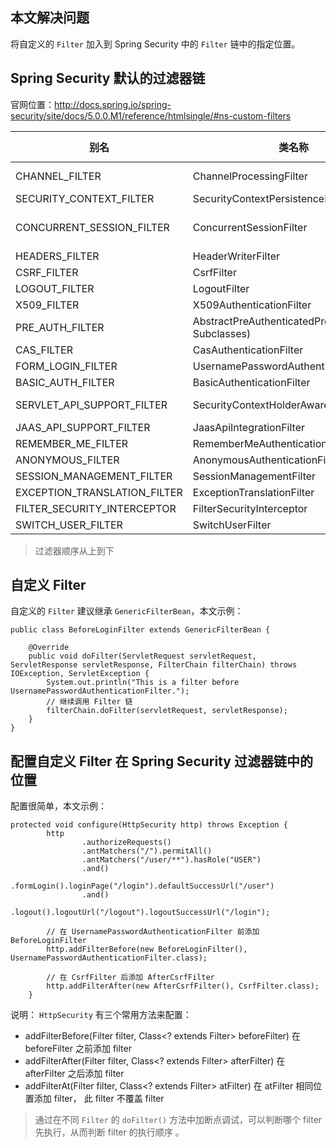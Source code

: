 本文解决问题
----
将自定义的 `Filter` 加入到 Spring Security 中的 `Filter` 链中的指定位置。


Spring Security 默认的过滤器链
----
官网位置：http://docs.spring.io/spring-security/site/docs/5.0.0.M1/reference/htmlsingle/#ns-custom-filters

别名|类名称|Namespace Element or Attribute
--|--|--|
CHANNEL_FILTER|ChannelProcessingFilter|http/intercept-url@requires-channel
SECURITY_CONTEXT_FILTER|SecurityContextPersistenceFilter|http
CONCURRENT_SESSION_FILTER|ConcurrentSessionFilter|session-management/concurrency-control
HEADERS_FILTER|HeaderWriterFilter|http/headers
CSRF_FILTER|CsrfFilter|http/csrf
LOGOUT_FILTER|LogoutFilter|http/logout
X509_FILTER|X509AuthenticationFilter|http/x509
PRE_AUTH_FILTER|AbstractPreAuthenticatedProcessingFilter( Subclasses)|N/A
CAS_FILTER|CasAuthenticationFilter|N/A
FORM_LOGIN_FILTER|UsernamePasswordAuthenticationFilter|http/form-login
BASIC_AUTH_FILTER|BasicAuthenticationFilter|http/http-basic
SERVLET_API_SUPPORT_FILTER|SecurityContextHolderAwareRequestFilter|http/@servlet-api-provision
JAAS_API_SUPPORT_FILTER|JaasApiIntegrationFilter|http/@jaas-api-provision
REMEMBER_ME_FILTER|RememberMeAuthenticationFilter|http/remember-me
ANONYMOUS_FILTER|AnonymousAuthenticationFilter|http/anonymous
SESSION_MANAGEMENT_FILTER|SessionManagementFilter|session-management
EXCEPTION_TRANSLATION_FILTER|ExceptionTranslationFilter|http
FILTER_SECURITY_INTERCEPTOR|FilterSecurityInterceptor|http
SWITCH_USER_FILTER|SwitchUserFilter|N/A

> 过滤器顺序从上到下

自定义 Filter
-------
自定义的 `Filter` 建议继承 `GenericFilterBean`，本文示例：
```
public class BeforeLoginFilter extends GenericFilterBean {

    @Override
    public void doFilter(ServletRequest servletRequest, ServletResponse servletResponse, FilterChain filterChain) throws IOException, ServletException {
        System.out.println("This is a filter before UsernamePasswordAuthenticationFilter.");
        // 继续调用 Filter 链
        filterChain.doFilter(servletRequest, servletResponse);
    }
}
```

配置自定义 Filter 在 Spring Security 过滤器链中的位置
------
配置很简单，本文示例：
```
protected void configure(HttpSecurity http) throws Exception {
        http
                .authorizeRequests()
                .antMatchers("/").permitAll()
                .antMatchers("/user/**").hasRole("USER")
                .and()
                .formLogin().loginPage("/login").defaultSuccessUrl("/user")
                .and()
                .logout().logoutUrl("/logout").logoutSuccessUrl("/login");

        // 在 UsernamePasswordAuthenticationFilter 前添加 BeforeLoginFilter
        http.addFilterBefore(new BeforeLoginFilter(), UsernamePasswordAuthenticationFilter.class);

        // 在 CsrfFilter 后添加 AfterCsrfFilter
        http.addFilterAfter(new AfterCsrfFilter(), CsrfFilter.class);
    }
```
说明：
`HttpSecurity` 有三个常用方法来配置：
 - addFilterBefore(Filter filter, Class<? extends Filter> beforeFilter)
在 beforeFilter 之前添加 filter
 - addFilterAfter(Filter filter, Class<? extends Filter> afterFilter)
在 afterFilter 之后添加 filter
 - addFilterAt(Filter filter, Class<? extends Filter> atFilter)
在 atFilter 相同位置添加 filter， 此 filter 不覆盖 filter

> 通过在不同 `Filter` 的 `doFilter()` 方法中加断点调试，可以判断哪个 filter 先执行，从而判断 filter 的执行顺序 。